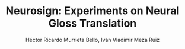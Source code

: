 ---
paperId: 1
author: Héctor Ricardo Murrieta Bello, Iván Vladimir Meza Ruiz
publicationauthor: Murrieta Bello, H. R. et al.
title: "Neurosign: Experiments on Neural Gloss Translation" 
pdf: --
poster: --
alt: --
type: Poster
topic: Natural Language Processing
link: --
conference: neurips
year: 2018
tags: neurips-2018
location: --
---